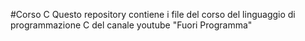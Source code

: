 #Corso C
Questo repository contiene i file del corso del linguaggio di programmazione C del canale youtube "Fuori Programma"
